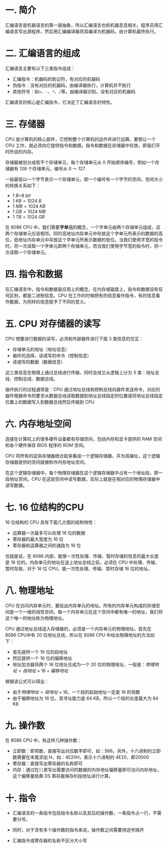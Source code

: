 # 一. 简介

汇编语言是机器语言的第一层抽象，所以汇编语言也和机器息息相关。程序员用汇编语言写出源程序，然后用汇编编译器将其编译为机器码，由计算机最终执行。



# 二. 汇编语言的组成

汇编语言主要有以下三类指令组成：

- 汇编指令：机器码的助记符，有对应的机器码
- 伪指令：没有对应的机器码，由编译器执行，计算机并不执行
- 其他符号：如`+`、`-`、`*`、`/`等，由编译器识别，没有对应的机器码

汇编语言的核心是汇编指令，它决定了汇编语言的特性。



# 三. 存储器

CPU 是计算机的核心部件，它控制整个计算机的运作并进行运算。要想让一个 CPU 工作，就必须向它提供指令和数据。指令和数据在存储器中存放，即我们平时所说的内存。

存储器被划分成若干个存储单元，每个存储单元从 0 开始顺序编号，例如一个存储器有 128 个存储单元，编号从 0 ～ 127.

一般最低以一个字节表示一个存储单元，即一个编号有一个字节的空间，空间大小的转换关系如下：

- $1\ B$=$8\ bit$
- $1\ KB=1024\ B$
- $1\ MB=1024\ KB$
- $1\ GB=1024\ MB$
- $1\ TB=1024\ GB$

在 8086 CPU 中，我们需要**字单元**的概念，一个字单元由两个存储单元组成，这两个存储单元应该相邻。同时高地址内存单元中存放这个字单元所表示的数据的高位，低地址内存单元中存放这个字单元所表示数据的低位。当我们使用字宽的指令时，将一次读取一个字单元即两个存储单元，而当我们使用字节宽的指令时，将一次读取一个存储单元。



# 四. 指令和数据

在汇编语言中，指令和数据是应用上的概念，在内存或磁盘上，指令和数据没有任何区别，都是二进制信息。CPU 在工作的时候把有的信息看作指令，有的信息看作数据，为同样的信息赋予了不同的意义。



# 五. CPU 对存储器的读写

CPU 想要进行数据的读写，必须和外部器件进行下面 3 类信息的交互：

- 存储单元的地址（地址信息）
- 器件的选择，读或写的命令（控制信息）
- 读或写的数据（数据信息）

这三类信息在物理上通过总线进行传输，同时总线又从逻辑上分为 3 类：地址总线、控制总线、数据总线。

操作执行的过程通常是：CPU 通过地址总线和控制总线向器件发送命令，对应的器件根据命令的要求从数据总线读取数据到地址总线指定的位置或将地址总线指定位置上的数据写入到数据总线然后传输到 CPU



# 六. 内存地址空间

连接在计算机上的很多硬件设备都有存储空间，包括内存和显卡提供的 RAM 空间和各个硬件保存 BIOS 程序的 ROM 空间。

CPU 将所有的这些存储器统合起来看成一个逻辑存储器，并为其编址，这个逻辑存储器提供的空间就被称作内存地址空间。

在这个逻辑存储器中，每个物理存储器在这个逻辑存储器中占有一个地址段，即一段地址空间。CPU 在这段空间中读写数据，实际上就是在相对应的物理存储器中读写数据。



# 七. 16 位结构的CPU

16 位结构的 CPU 具有下面几方面的结构特性：

- 运算器一次最多可以处理 16 位的数据
- 寄存器的最大宽度为 16 位
- 寄存器和运算器之间的通路为 16 位

也就是说，在 8086 内部，能够一次性处理、传输、暂时存储的信息的最大长度是 16 位的。内存单元的地址在送上地址总线之前，必须在 CPU 中处理、传输、暂时存放，对于 16 位 CPU，能一次性处理、传输、暂时存储 16 位的地址。



# 八. 物理地址

CPU 在访问内存单元时，要给出内存单元的地址。所有的内存单元构成的存储空间是一个一维的线性空间，每一个内存单元在这个空间中都有唯一的地址，我们将这个唯一的地址称为物理地址。

CPU 通过地址总线送入存储器的，必须是一个内存单元的物理地址。首先在 8086 CPU中有 20 位地址总线，所以在 8086 CPU 中给出物理地址的方法如下：

- 首先提供一个 16 位的段地址
- 然后提供一个 16 位的偏移地址
- 地址加法器将两个 16 位地址合成为一个 20 位的物理地址，一般是：$物理地址=段地址\times 16+偏移地址$

根据该公式可以得出：

- 由于$物理地址=段地址\times 16$，一个段的起始地址一定是 16 的倍数
- 由于偏移地址为 16 位，其寻址能力是 64 KB，所以一个段的长度最大为 64 KB



# 九. 操作数

在 8086 CPU 中，有这样几种操作数：

- 立即数：即常数，直接写出对应数字即可，如：566。另外，十六进制的立即数需要在末尾添加 H，如：4E20H，表示十六进制的 4E20，即20000
- 寄存器：直接写出寄存器的名称即可
- 内存：通过在`[]`里写出需要访问的数据的内存地址偏移量即可访问内存地址，这个偏移量依靠 DS 寄存器保存的段地址进行计算。



# 十. 指令

- 汇编语言的一条指令包括指令名称以及其后的操作数，一条指令占一行，不需要分号。

- 同时，对于含有多个操作数的指令来说，操作数之间需要用逗号隔开
- 汇编指令或寄存器的名称不区分大小写